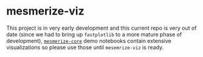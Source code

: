 # mesmerize-viz

This project is in very early development and this current repo is very out of date (since we had to bring up `fastplotlib` to a more mature phase of development), [`mesmerize-core`](https://github.com/nel-lab/mesmerize-core) demo notebooks contain extensive visualizations so please use those until `mesemrize-viz` is ready.
